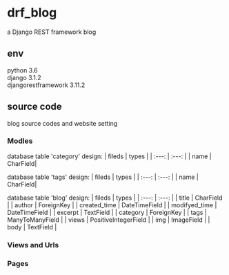 # drf_blog  
a Django REST framework blog

## env
python 3.6  
django 3.1.2  
djangorestframework 3.11.2

## source code
blog source codes and website setting

### Modles
database table 'category' design: 
| fileds | types |
| :---: | :---: |
| name | CharField|

database table 'tags' design:
| fileds | types |
| :---: | :---: |
| name | CharField|

database table 'blog' design:
| fileds | types |
| :---: | :---: |
| title | CharField |
| author | ForeignKey |
| created_time | DateTimeField |
| modifyed_time | DateTimeField |
| excerpt | TextField |
| category |  ForeignKey |
| tags | ManyToManyField |
| views | PositiveIntegerField |
| img | ImageField |
| body | TextField |
### Views and Urls
### Pages
